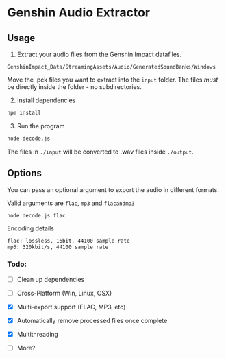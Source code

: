 # Genshin Audio Extractor

## Usage

1. Extract your audio files from the Genshin Impact datafiles.

```
GenshinImpact_Data/StreamingAssets/Audio/GeneratedSoundBanks/Windows
```

Move the .pck files you want to extract into the `input` folder. The files *must* be directly inside the folder - no subdirectories.

2. install dependencies

```bash
npm install
```

3. Run the program

```bash
node decode.js
```

The files in `./input` will be converted to .wav files inside `./output`.

## Options

You can pass an optional argument to export the audio in different formats.

Valid arguments are `flac`, `mp3` and `flacandmp3`

```bash
node decode.js flac
```

Encoding details

```
flac: lossless, 16bit, 44100 sample rate
mp3: 320kbit/s, 44100 sample rate
```

### Todo:

- [ ] Clean up dependencies

- [ ] Cross-Platform (Win, Linux, OSX)

- [x] Multi-export support (FLAC, MP3, etc)

- [x] Automatically remove processed files once complete

- [x] Multithreading

- [ ] More?
